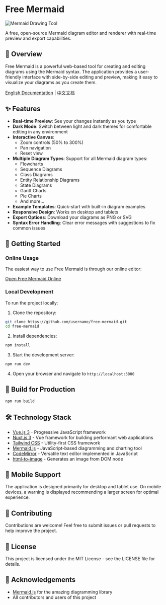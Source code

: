 # Free Mermaid

![Mermaid Drawing Tool](./public/og-image.png)

A free, open-source Mermaid diagram editor and renderer with real-time preview and export capabilities.

## 📖 Overview

Free Mermaid is a powerful web-based tool for creating and editing diagrams using the Mermaid syntax. The application provides a user-friendly interface with side-by-side editing and preview, making it easy to visualize your diagrams as you create them.

[English Documentation](./README.md) | [中文文档](./README.zh.md)

## ✨ Features

- **Real-time Preview**: See your changes instantly as you type
- **Dark Mode**: Switch between light and dark themes for comfortable editing in any environment
- **Interactive Canvas**:
  - Zoom controls (50% to 300%)
  - Pan navigation
  - Reset view
- **Multiple Diagram Types**: Support for all Mermaid diagram types:
  - Flowcharts
  - Sequence Diagrams
  - Class Diagrams
  - Entity Relationship Diagrams
  - State Diagrams
  - Gantt Charts
  - Pie Charts
  - And more...
- **Example Templates**: Quick-start with built-in diagram examples
- **Responsive Design**: Works on desktop and tablets
- **Export Options**: Download your diagrams as PNG or SVG
- **Syntax Error Handling**: Clear error messages with suggestions to fix common issues

## 🚀 Getting Started

### Online Usage

The easiest way to use Free Mermaid is through our online editor:

[Open Free Mermaid Online](https://free-mermaid.com)

### Local Development

To run the project locally:

1. Clone the repository:
```bash
git clone https://github.com/username/free-mermaid.git
cd free-mermaid
```

2. Install dependencies:
```bash
npm install
```

3. Start the development server:
```bash
npm run dev
```

4. Open your browser and navigate to `http://localhost:3000`

## 🔧 Build for Production

```bash
npm run build
```

## 🛠️ Technology Stack

- [Vue.js 3](https://vuejs.org/) - Progressive JavaScript framework
- [Nuxt.js 3](https://nuxt.com/) - Vue framework for building performant web applications
- [Tailwind CSS](https://tailwindcss.com/) - Utility-first CSS framework
- [Mermaid.js](https://mermaid-js.github.io/mermaid/#/) - JavaScript-based diagramming and charting tool
- [CodeMirror](https://codemirror.net/) - Versatile text editor implemented in JavaScript
- [html-to-image](https://github.com/bubkoo/html-to-image) - Generates an image from DOM node

## 📱 Mobile Support

The application is designed primarily for desktop and tablet use. On mobile devices, a warning is displayed recommending a larger screen for optimal experience.

## 🤝 Contributing

Contributions are welcome! Feel free to submit issues or pull requests to help improve the project.

## 📄 License

This project is licensed under the MIT License - see the LICENSE file for details.

## 🙏 Acknowledgements

- [Mermaid.js](https://mermaid-js.github.io/mermaid/#/) for the amazing diagramming library
- All contributors and users of this project
